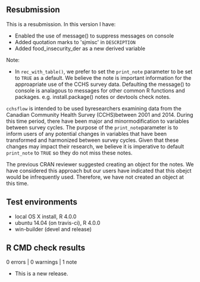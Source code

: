 ## Resubmission

This is a resubmission. In this version I have:
* Enabled the use of message() to suppress messages on console
* Added quotation marks to 'sjmisc' in `DESCRIPTION`
* Added food_insecurity_der as a new derived variable

Note:
* In `rec_with_table()`, we prefer to set the `print_note` parameter to be
set to `TRUE` as a default. We believe the note is important information for the 
approapriate use of the CCHS survey data. Defaulting the message() to console is 
analagous to messages for other common R functions and packages. e.g. 
install.package() notes or devtools check notes. 

`cchsflow` is intended to be used byresearchers examining data from the Canadian 
Community Health Survey (CCHS)between 2001 and 2014. During this time period, 
there have been major and minormodification to variables between survey cycles. 
The purpose of the `print_note`parameter is to inform users of any potential 
changes in variables that have been transformed and harmonized between survey 
cycles. Given that these changes may impact their research, we believe it is 
imperative to default `print_note` to `TRUE` so they do not miss these notes.

The previous CRAN reviewer suggested creating an object for the notes. We have 
considered this approach but our users have indicated that this obejct would be 
infrequently used. Therefore, we have not created an object at this time.

## Test environments
* local OS X install, R 4.0.0
* ubuntu 14.04 (on travis-ci), R 4.0.0
* win-builder (devel and release)

## R CMD check results

0 errors | 0 warnings | 1 note

* This is a new release.

